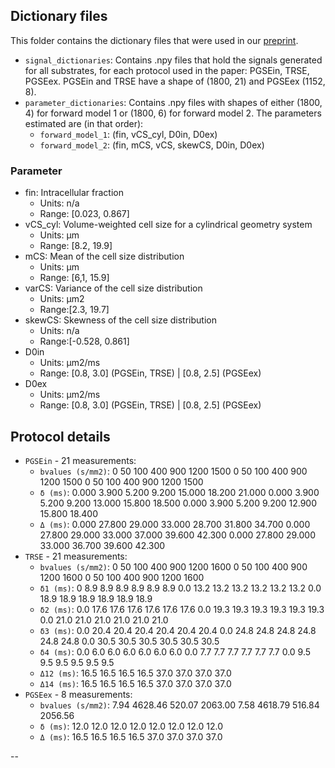 ## Dictionary files
This folder contains the dictionary files that were used in our [preprint](https://doi.org/10.1101/2024.07.15.24310280).

- `signal_dictionaries`: Contains .npy files that hold the signals generated for all substrates, for each protocol used in the paper: PGSEin, TRSE, PGSEex. PGSEin and TRSE have a shape of (1800, 21) and PGSEex (1152, 8).
- `parameter_dictionaries`: Contains .npy files with shapes of either (1800, 4) for forward model 1 or (1800, 6) for forward model 2. The parameters estimated are (in that order):
	- `forward_model_1`: (fin, vCS_cyl, D0in, D0ex)
	- `forward_model_2`: (fin, mCS, vCS, skewCS, D0in, D0ex)

### Parameter
- fin: Intracellular fraction
	- Units: n/a
	- Range: [0.023, 0.867]
- vCS_cyl: Volume-weighted cell size for a cylindrical geometry system
	- Units: μm
	- Range: [8.2, 19.9]
- mCS: Mean of the cell size distribution
	- Units: μm
	- Range: [6,1, 15.9]
- varCS: Variance of the cell size distribution
	- Units: μm2
	- Range:[2.3, 19.7]
- skewCS: Skewness of the cell size distribution
	- Units: n/a
	- Range:[-0.528, 0.861]
- D0in
	- Units: μm2/ms
	- Range: [0.8, 3.0] (PGSEin, TRSE) | [0.8, 2.5] (PGSEex)
- D0ex
	- Units: μm2/ms
	- Range: [0.8, 3.0] (PGSEin, TRSE) | [0.8, 2.5] (PGSEex)

## Protocol details
- `PGSEin` - 21 measurements:
	- `bvalues (s/mm2)`: 0 50 100 400 900 1200 1500 0 50 100 400 900 1200 1500 0 50 100 400 900 1200 1500
	- `δ (ms)`: 0.000 3.900 5.200 9.200 15.000 18.200 21.000 0.000 3.900 5.200 9.200 13.000 15.800 18.500 0.000 3.900 5.200 9.200 12.900 15.800 18.400
	- `Δ (ms)`: 0.000 27.800 29.000 33.000 28.700 31.800 34.700 0.000 27.800 29.000 33.000 37.000 39.600 42.300 0.000 27.800 29.000 33.000 36.700 39.600 42.300
- `TRSE` - 21 measurements:
	- `bvalues (s/mm2)`: 0 50 100 400 900 1200 1600 0 50 100 400 900 1200 1600 0 50 100 400 900 1200 1600
	- `δ1 (ms)`: 0 8.9 8.9 8.9 8.9 8.9 8.9 0.0 13.2 13.2 13.2 13.2 13.2 13.2 0.0 18.9 18.9 18.9 18.9 18.9 18.9
	- `δ2 (ms)`: 0.0 17.6 17.6 17.6 17.6 17.6 17.6 0.0 19.3 19.3 19.3 19.3 19.3 19.3 0.0 21.0 21.0 21.0 21.0 21.0 21.0
	- `δ3 (ms)`: 0.0 20.4 20.4 20.4 20.4 20.4 20.4 0.0 24.8 24.8 24.8 24.8 24.8 24.8 0.0 30.5 30.5 30.5 30.5 30.5 30.5
	- `δ4 (ms)`: 0.0 6.0 6.0 6.0 6.0 6.0 6.0 0.0 7.7 7.7 7.7 7.7 7.7 7.7 0.0 9.5 9.5 9.5 9.5 9.5 9.5
	- `Δ12 (ms)`: 16.5 16.5 16.5 16.5 37.0 37.0 37.0 37.0
	- `Δ14 (ms)`: 16.5 16.5 16.5 16.5 37.0 37.0 37.0 37.0
- `PGSEex` - 8 measurements:
	- `bvalues (s/mm2)`: 7.94 4628.46 520.07 2063.00 7.58 4618.79 516.84 2056.56
	- `δ (ms)`: 12.0 12.0 12.0 12.0 12.0 12.0 12.0 12.0
	- `Δ (ms)`: 16.5 16.5 16.5 16.5 37.0 37.0 37.0 37.0

--


